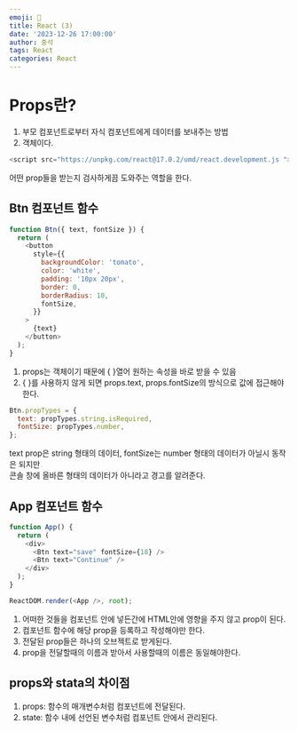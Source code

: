 ```yaml
---
emoji: 📝
title: React (3)
date: '2023-12-26 17:00:00'
author: 중석
tags: React
categories: React
---
```


# Props란?

1. 부모 컴포넌트로부터 자식 컴포넌트에게 데이터를 보내주는 방법
2. 객체이다.

```js
<script src="https://unpkg.com/react@17.0.2/umd/react.development.js "></script>
```

어떤 prop들을 받는지 검사하게끔 도와주는 역할을 한다.

## Btn 컴포넌트 함수

```js
function Btn({ text, fontSize }) {
  return (
    <button
      style={{
        backgroundColor: 'tomato',
        color: 'white',
        padding: '10px 20px',
        border: 0,
        borderRadius: 10,
        fontSize,
      }}
    >
      {text}
    </button>
  );
}
```

1. props는 객체이기 때문에 { }열어 원하는 속성을 바로 받을 수 있음
2. { }를 사용하지 않게 되면 props.text, props.fontSize의 방식으로 값에 접근해야한다.

```js
Btn.propTypes = {
  text: propTypes.string.isRequired,
  fontSize: propTypes.number,
};
```

text prop은 string 형태의 데이터, fontSize는 number 형태의 데이터가 아닐시 동작은 되지만  
콘솔 창에 올바른 형태의 데이터가 아니라고 경고를 알려준다.

## App 컴포넌트 함수

```js
function App() {
  return (
    <div>
      <Btn text="save" fontSize={18} />
      <Btn text="Continue" />
    </div>
  );
}

ReactDOM.render(<App />, root);
```

1. 어떠한 것들을 컴포넌트 안에 넣든간에 HTML안에 영향을 주지 않고 prop이 된다.
2. 컴포넌트 함수에 해당 prop을 등록하고 작성해야만 한다.
3. 전달된 prop들은 하나의 오브젝트로 받게된다.
4. prop을 전달할때의 이름과 받아서 사용할때의 이름은 동일해야한다.

## props와 stata의 차이점 
1. props: 함수의 매개변수처럼 컴포넌트에 전달된다. 
2. state: 함수 내에 선언된 변수처럼 컴포넌트 안에서 관리된다. 